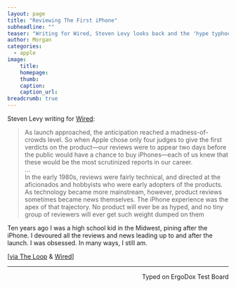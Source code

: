 ```yaml
---
layout: page
title: "Reviewing The First iPhone"
subheadline: ""
teaser: "Writing for Wired, Steven Levy looks back and the 'hype typhoon' surrounding the first iPhone's launch."
author: Morgan
categories:
  - apple
image:
    title:
    homepage:
    thumb:
    caption:
    caption_url:
breadcrumb: true
---
```


Steven Levy writing for [Wired](https://www.wired.com/story/iphone-tenth-anniversary/):

> As launch approached, the anticipation reached a madness-of-crowds level. So when Apple chose only four judges to give the first verdicts on the product—our reviews were to appear two days before the public would have a chance to buy iPhones—each of us knew that these would be the most scrutinized reports in our career.
<br>...<br>
In the early 1980s, reviews were fairly technical, and directed at the aficionados and hobbyists who were early adopters of the products. As technology became more mainstream, however, product reviews sometimes became news themselves. The iPhone experience was the apex of that trajectory. No product will ever be as hyped, and no tiny group of reviewers will ever get such weight dumped on them

Ten years ago I was a high school kid in the Midwest, pining after the iPhone. I devoured all the reviews and news leading up to and after the launch. I was obsessed. In many ways, I still am.

[[via The Loop](http://www.loopinsight.com/2017/06/21/reviewing-the-first-iphone-in-a-hype-typhoon/) & [Wired](https://www.wired.com/story/iphone-tenth-anniversary/)]

---
<p align="right">Typed on ErgoDox Test Board</p>
